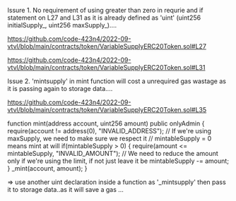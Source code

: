 Issure 1.
No requirement of using greater than zero in requrie and if statement on L27 and L31 as it is already defined as 'uint' (uint256 initialSupply_, uint256 maxSupply_)....

https://github.com/code-423n4/2022-09-vtvl/blob/main/contracts/token/VariableSupplyERC20Token.sol#L27

https://github.com/code-423n4/2022-09-vtvl/blob/main/contracts/token/VariableSupplyERC20Token.sol#L31


Issue 2.
'mintsupply' in mint function will cost a unrequired gas wastage as it is passing again to storage data....

https://github.com/code-423n4/2022-09-vtvl/blob/main/contracts/token/VariableSupplyERC20Token.sol#L35

function mint(address account, uint256 amount) public onlyAdmin {
        require(account != address(0), "INVALID_ADDRESS");
        // If we're using maxSupply, we need to make sure we respect it
        // mintableSupply = 0 means mint at will
        if(mintableSupply > 0) {
            require(amount <= mintableSupply, "INVALID_AMOUNT");
            // We need to reduce the amount only if we're using the limit, if not just leave it be
            mintableSupply -= amount;
        }
        _mint(account, amount);
    }

=> use another uint declaration inside a function as '_mintsupply' then pass it to storage data..as it will save a gas ...